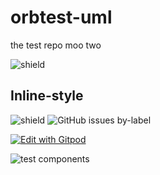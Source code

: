 # orbtest-uml
the test repo moo two

![shield](https://img.shields.io/static/v1?link=https://dev.orbuml.com&link=https://dev.orbuml.com&label=foo&message=bar&color=brightgreen)

## Inline-style
![shield](https://img.shields.io/static/v1?link=https://dev.orbuml.com&link=https://dev.orbuml.com&label=roo&message=zar&color=red)
![GitHub issues by-label](https://img.shields.io/github/issues/badges/shields/good%20first%20issue)

[![Edit with Gitpod](https://gitpod.io/button/open-in-gitpod.svg)](https://gitpod.io/#https://github.com/badges/shields)

![test components](https://devapp.orbuml.com/app/uml/image/github/repos/claytantor%2Faorbtest-uml/contents/newfile.puml?sha=017dff54da61979b691b080f338dfa7f154d8790 "These are some test components")
